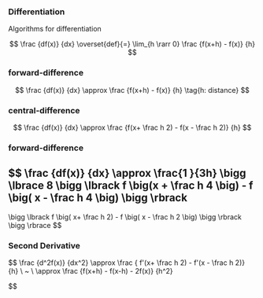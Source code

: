 ### Differentiation
Algorithms for differentiation

$$
\frac {df(x)} {dx} \overset{def}{=} \lim_{h \rarr 0} \frac {f(x+h) - f(x)} {h}
$$

###  forward-difference

$$
\frac {df(x)} {dx} \approx \frac {f(x+h) - f(x)} {h} \tag{h: distance}
$$

### central-difference

$$
\frac {df(x)} {dx} \approx \frac {f(x+ \frac h 2) - f(x - \frac h 2)} {h}
$$

### forward-difference

$$
\frac {df(x)} {dx} \approx \frac{1 }{3h} 
\bigg \lbrace
8 \bigg \lbrack f \big(x + \frac h 4 \big) - f \big( x - \frac h 4 \big) \bigg \rbrack
-
\bigg \lbrack f \big( x+ \frac h 2) - f \big( x - \frac h 2 \big) \bigg \rbrack
\bigg \rbrace
$$

### Second Derivative
$$
\frac {d^2f(x)} {dx^2} \approx \frac { f'(x+ \frac h 2) - f'(x - \frac h 2)} {h}
\\
~
\\
\approx \frac {f(x+h) - f(x-h) - 2f(x)} {h^2}

$$

